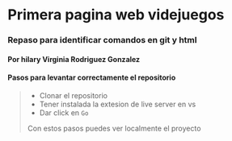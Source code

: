 # Primera pagina web videjuegos
### Repaso para identificar comandos en git y html
#### Por hilary Virginia Rodriguez Gonzalez

#### Pasos para levantar correctamente el repositorio
>- Clonar el repositorio
>- Tener instalada la extesion de live server en vs
>- Dar click en ``Go``
>
> Con estos pasos puedes ver localmente el proyecto
